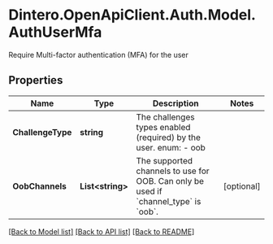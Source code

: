 # Dintero.OpenApiClient.Auth.Model.AuthUserMfa
Require Multi-factor authentication (MFA) for the user 

## Properties

Name | Type | Description | Notes
------------ | ------------- | ------------- | -------------
**ChallengeType** | **string** | The challenges types enabled (required) by the user.    enum: - oob  | 
**OobChannels** | **List&lt;string&gt;** | The supported channels to use for OOB. Can only be used if &#x60;channel_type&#x60; is &#x60;oob&#x60;.  | [optional] 

[[Back to Model list]](../README.md#documentation-for-models) [[Back to API list]](../README.md#documentation-for-api-endpoints) [[Back to README]](../README.md)

